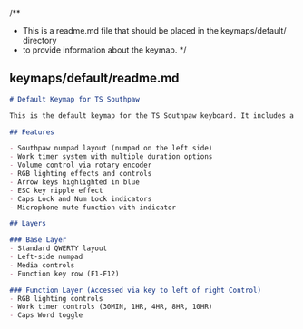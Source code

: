 /**
  * This is a readme.md file that should be placed in the keymaps/default/ directory
  * to provide information about the keymap.
  */
 
 ## keymaps/default/readme.md
 
 ```markdown
 # Default Keymap for TS Southpaw
 
 This is the default keymap for the TS Southpaw keyboard. It includes a base layer with a standard QWERTY layout plus southpaw numpad, and a function layer with work timer controls and RGB lighting adjustments.
 
 ## Features
 
 - Southpaw numpad layout (numpad on the left side)
 - Work timer system with multiple duration options
 - Volume control via rotary encoder
 - RGB lighting effects and controls
 - Arrow keys highlighted in blue
 - ESC key ripple effect
 - Caps Lock and Num Lock indicators
 - Microphone mute function with indicator
 
 ## Layers
 
 ### Base Layer
 - Standard QWERTY layout
 - Left-side numpad
 - Media controls
 - Function key row (F1-F12)
 
 ### Function Layer (Accessed via key to left of right Control)
 - RGB lighting controls
 - Work timer controls (30MIN, 1HR, 4HR, 8HR, 10HR)
 - Caps Word toggle